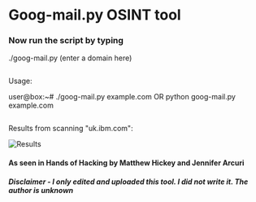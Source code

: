 # Goog-mail.py OSINT tool

### Now run the script by typing

./goog-mail.py (enter a domain here)

```
```

Usage:

user@box:~# ./goog-mail.py example.com OR python goog-mail.py example.com

```
```

Results from scanning "uk.ibm.com":

![Results](https://github.com/BushidoUK/Goog-mail/blob/main/Screenshot%202021-04-03%20131716.png)

#### As seen in Hands of Hacking by Matthew Hickey and Jennifer Arcuri

##### Disclaimer - I only edited and uploaded this tool. I did not write it. The author is unknown
